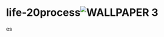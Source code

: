 # life-20process![WALLPAPER 3](https://user-images.githubusercontent.com/90086242/132087364-9aaed453-7255-43f3-adc5-c0c3b8d43c66.png)
es
